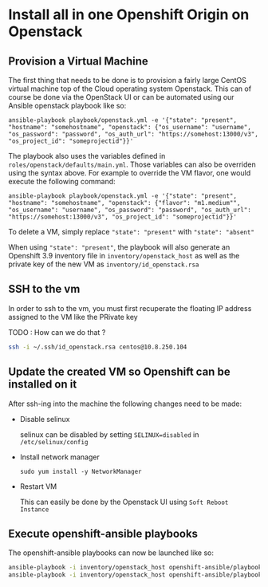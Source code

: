 # Install all in one Openshift Origin on Openstack

## Provision a Virtual Machine

The first thing that needs to be done is to provision a fairly large CentOS virtual machine top of the Cloud operating system Openstack.
This can of course be done via the OpenStack UI or can be automated using our Ansible openstack playbook like so:

`ansible-playbook playbook/openstack.yml -e '{"state": "present", "hostname": "somehostname", "openstack": {"os_username": "username", "os_password": "password", "os_auth_url": "https://somehost:13000/v3", "os_project_id": "someprojectid"}}'`

The playbook also uses the variables defined in `roles/openstack/defaults/main.yml`. Those variables can also be overriden using the syntax above.
For example to override the VM flavor, one would execute the following command:

`ansible-playbook playbook/openstack.yml -e '{"state": "present", "hostname": "somehostname", "openstack": {"flavor": "m1.medium"", "os_username": "username", "os_password": "password", "os_auth_url": "https://somehost:13000/v3", "os_project_id": "someprojectid"}}'`

To delete a VM, simply replace `"state": "present"` with `"state": "absent"`

When using `"state": "present"`, the playbook will also generate an Openshift 3.9 inventory file in `inventory/openstack_host` 
as well as the private key of the new VM as `inventory/id_openstack.rsa` 

## SSH to the vm

In order to ssh to the vm, you must first recuperate the floating IP address assigned to the VM like the PRivate key 

TODO : How can we do that ?

```bash
ssh -i ~/.ssh/id_openstack.rsa centos@10.8.250.104
```


## Update the created VM so Openshift can be installed on it

After ssh-ing into the machine the following changes need to be made:

* Disable selinux
  
  selinux can be disabled by setting `SELINUX=disabled` in `/etc/selinux/config`
  
* Install network manager

  `sudo yum install -y NetworkManager`
  
* Restart VM
  
  This can easily be done by the Openstack UI using `Soft Reboot Instance`
  
## Execute openshift-ansible playbooks

The openshift-ansible playbooks can now be launched like so:

```bash
ansible-playbook -i inventory/openstack_host openshift-ansible/playbooks/prerequisites.yml --become
ansible-playbook -i inventory/openstack_host openshift-ansible/playbooks/deploy-playbook.yml --become
```  

